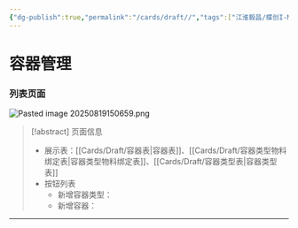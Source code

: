 ```yaml
---
{"dg-publish":true,"permalink":"/cards/draft//","tags":["江淮毅昌/蝶创I-MES/MES"]}
---
```



# 容器管理

### 列表页面

![Pasted image 20250819150659.png](/img/user/Extras/Attachments/Pasted%20image%2020250819150659.png)

> [!abstract] 页面信息
> - 展示表：[[Cards/Draft/容器表\|容器表]]、[[Cards/Draft/容器类型物料绑定表\|容器类型物料绑定表]]、[[Cards/Draft/容器类型表\|容器类型表]]
> - 按钮列表
> 	- 新增容器类型：
> 	- 新增容器：

---